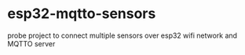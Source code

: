 # esp32-mqtto-sensors
probe project to connect multiple sensors over esp32 wifi network and MQTTO server
